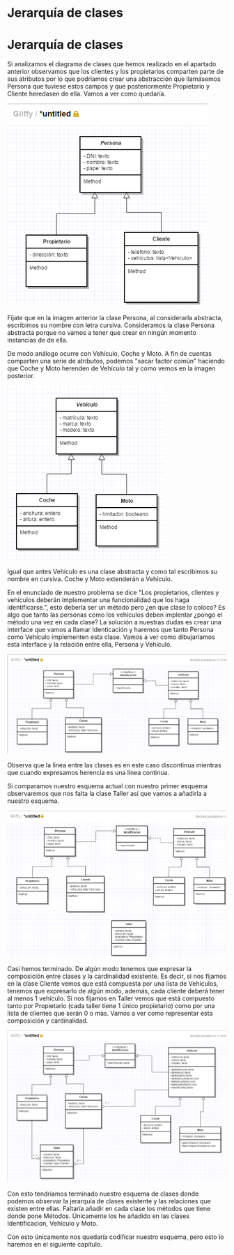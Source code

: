 # Jerarquía de clases

# Jerarquía de clases

Si analizamos el diagrama de clases que hemos realizado en el apartado anterior observamos que los clientes y los propietarios comparten parte de sus atributos por lo que podríamos crear una abstracción que llamásemos Persona que tuviese estos campos y que posteriormente Propietario y Cliente heredasen de ella. Vamos a ver como quedaría.


![Diagrama de clases - Persona](img/Modulo4DiagramaClasesPersona.png "Diagrama de clases - Persona")


Fíjate que en la imagen anterior la clase Persona, al considerarla abstracta, escribimos su nombre con letra cursiva. Consideramos la clase Persona abstracta porque no vamos a tener que crear en ningún momento instancias de de ella.

De modo análogo ocurre con Vehículo, Coche y Moto. A fin de cuentas comparten una serie de atributos, podemos "sacar factor común" haciendo que Coche y Moto herenden de Vehículo tal y como vemos en la imagen posterior.


![Diagrama de clases - Vehículo](img/Modulo4DiagramaClasesVehiculo.png "Diagrama de clases - Vehículo")


Igual que antes Vehículo es una clase abstracta y como tal escribimos su nombre en cursiva. Coche y Moto extenderán a Vehículo.

En el enunciado de nuestro problema se dice "Los propietarios, clientes y vehículos deberán implementar una funcionalidad que los haga identificarse.", esto debería ser un método pero ¿en que clase lo coloco? Es algo que tanto las personas como los vehículos deben implentar ¿pongo el método una vez en cada clase? La solución a nuestras dudas es crear una interface que vamos a llamar Identicación y haremos que tanto Persona como Vehículo implementen esta clase. Vamos a ver como dibujaríamos esta interface y la relación entre ella, Persona y Vehículo.


![Diagrama de clases - Identificación](img/Modulo4DiagramaClasesIdentificacion.png "Diagrama de clases - Identificación")


Observa que la línea entre las clases es en este caso discontinua mientras que cuando expresamos herencia es una línea continua.

Si comparamos nuestro esquema actual con nuestro primer esquema observaremos que nos falta la clase Taller así que vamos a añadirla a nuestro esquema.


![Diagrama de clases - Taller](img/Modulo4DiagramaClasesTaller.png "Diagrama de clases - Taller")


Casi hemos terminado. De algún modo tenemos que expresar la composición entre clases y la cardinalidad existente. Es decir, si nos fijamos en la clase Cliente vemos que está compuesta por una lista de Vehículos, tenemos que expresarlo de algún modo, además, cada cliente deberá tener al menos 1 vehículo. Si nos fijamos en Taller vemos que está compuesto tanto por Propietario (cada taller tiene 1 único propietario) como por una lista de clientes que serán 0 o mas. Vamos a ver como representar esta composición y cardinalidad.


![Diagrama de clases - final](img/Modulo4DiagramaClasesFinal.png "Diagrama de clases - final")


Con esto tendríamos terminado nuestro esquema de clases donde podemos observar la jerarquía de clases existente y las relaciones que existen entre ellas. Faltaría añadir en cada clase los métodos que tiene donde pone Métodos. Únicamente los he añadido en las clases Identificacion, Vehículo y Moto.

Con esto únicamente nos quedaría codificar nuestro esquema, pero esto lo haremos en el siguiente capítulo.

